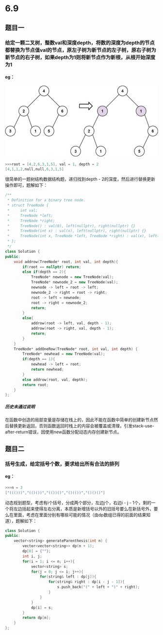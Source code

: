 # 6.9
## 题目一
### 给定一颗二叉树，整数val和深度depth，将数的深度为depth的节点都替换为节点值val的节点，原左子树为新节点的左子树，原右子树为新节点的右子树，如果depth为1则将新节点作为新根，从根开始深度为1
#### eg：
![输入图片说明](/imgs/2025-06-09/W8v4kaAJmHKY3H3l.jpeg)
```c++
>>>root = [4,2,6,3,1,5], val = 1, depth = 2
[4,1,1,2,null,null,6,3,1,5]
```
很简单的一题树结构数据结构题，递归找到depth - 2的深度，然后进行替换更新操作即可，题解如下：
```c++
/**
 * Definition for a binary tree node.
 * struct TreeNode {
 *     int val;
 *     TreeNode *left;
 *     TreeNode *right;
 *     TreeNode() : val(0), left(nullptr), right(nullptr) {}
 *     TreeNode(int x) : val(x), left(nullptr), right(nullptr) {}
 *     TreeNode(int x, TreeNode *left, TreeNode *right) : val(x), left(left), right(right) {}
 * };
 */
class Solution {
public:
    void addrow(TreeNode* root, int val, int depth){
        if(root == nullptr) return;
        else if(depth == 2){
            TreeNode* newnode = new TreeNode(val);
            TreeNode* newnode_2 = new TreeNode(val);
            newnode -> left = root -> left;
            newnode_2 -> right = root -> right;
            root -> left = newnode;
            root -> right = newnode_2;
            return;
        }
        else{
            addrow(root -> left, val, depth - 1);
            addrow(root -> right, val, depth - 1);
            return;
        }
    }
    TreeNode* addOneRow(TreeNode* root, int val, int depth) {
        TreeNode* newhead = new TreeNode(val);
        if(depth == 1){
            newhead -> left = root;
            return newhead;
        }
        else addrow(root, val, depth);
        return root;
    }
};
```
##### 历史未通过说明
在函数中创造的局部变量是存储在栈上的，因此不能在函数中简单的创建新节点然后替换更新返回，否则函数返回时栈上的内容会被覆盖或清理，引发stack-use-after-return错误，因使用new函数分配动态内存创建新节点。
## 题目二
### 括号生成，给定括号个数，要求给出所有合法的排列
#### eg：
```c++
>>>n = 3
["((()))","(()())","(())()","()(())","()()()"]
```
动态规划题型，考虑有i个括号，分成两个部分，左边j个，右边i - j - 1个，剩的一个将左边括起来使得左右分离，本质是新增括号以外的旧括号要么在新括号外，要么在里面，考虑在里面分别有哪些可能的情况（由dp数组已得的前面的结果知道），题解如下：
```c++
class Solution {
public:
    vector<string> generateParenthesis(int n) {
        vector<vector<string>> dp(n + 1);
        dp[0] = {""};
        int i, j;
        for(i = 1; i <= n; i++){
            vector<string> s;
            for(j = 0; j <= i; j++){
                for(string& left : dp[j]){
                    for(string& right : dp[i - j - 1]){
                        s.push_back("(" + left + ")" + right);
                    }
                }
            }
            dp[i] = s;
        }
        return dp[n];
    }
};
```

<!--stackedit_data:
eyJoaXN0b3J5IjpbMTY0MzYzNDU1MV19
-->